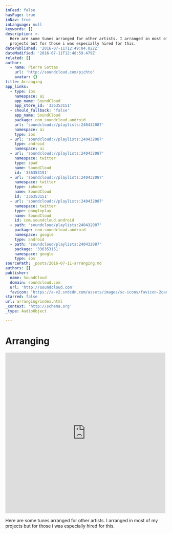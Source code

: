 ```yaml
---
inFeed: false
hasPage: true
inNav: true
inLanguage: null
keywords: []
description: >-
  Here are some tunes arranged for other artists. I arranged in most of my
  projects but for those i was especially hired for this.
datePublished: '2016-07-11T12:49:04.022Z'
dateModified: '2016-07-11T12:48:59.479Z'
related: []
author:
  - name: Pierre Sottas
    url: 'http://soundcloud.com/pichto'
    avatar: {}
title: Arranging
app_links:
  - type: ios
    namespace: ai
    app_name: SoundCloud
    app_store_id: '336353151'
  - should_fallback: 'false'
    app_name: SoundCloud
    package: com.soundcloud.android
    url: 'soundcloud://playlists:240432087'
    namespace: ai
    type: ios
  - url: 'soundcloud://playlists:240432087'
    type: android
    namespace: ai
  - url: 'soundcloud://playlists:240432087'
    namespace: twitter
    type: ipad
    name: SoundCloud
    id: '336353151'
  - url: 'soundcloud://playlists:240432087'
    namespace: twitter
    type: iphone
    name: SoundCloud
    id: '336353151'
  - url: 'soundcloud://playlists:240432087'
    namespace: twitter
    type: googleplay
    name: SoundCloud
    id: com.soundcloud.android
  - path: 'soundcloud/playlists:240432087'
    package: com.soundcloud.android
    namespace: google
    type: android
  - path: 'soundcloud/playlists:240432087'
    package: '336353151'
    namespace: google
    type: ios
sourcePath: _posts/2016-07-11-arranging.md
authors: []
publisher:
  name: SoundCloud
  domain: soundcloud.com
  url: 'http://soundcloud.com'
  favicon: 'https://a-v2.sndcdn.com/assets/images/sc-icons/favicon-2cadd14b.ico'
starred: false
url: arranging/index.html
_context: 'http://schema.org'
_type: AudioObject

---
```

# Arranging

<iframe src="https://cdn.embedly.com/widgets/media.html?src=https%3A%2F%2Fw.soundcloud.com%2Fplayer%2F%3Fvisual%3Dtrue%26url%3Dhttp%253A%252F%252Fapi.soundcloud.com%252Fplaylists%252F240432087%26show_artwork%3Dtrue&amp;url=https%3A%2F%2Fsoundcloud.com%2Fpichto%2Fsets%2Farranging&amp;image=http%3A%2F%2Fi1.sndcdn.com%2Fartworks-000170979148-hycw0i-t500x500.jpg&amp;key=b7d04c9b404c499eba89ee7072e1c4f7&amp;type=text%2Fhtml&amp;schema=soundcloud" width="500" height="500" scrolling="no" frameborder="0" allowfullscreen="" style=""></iframe>

Here are some tunes arranged for other artists. I arranged in most of my projects but for those i was especially hired for this.